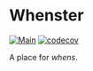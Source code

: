# Whenster

[![Main](https://github.com/broothie/whenster.co/actions/workflows/main.yml/badge.svg)](https://github.com/broothie/whenster.co/actions/workflows/main.yml)
[![codecov](https://codecov.io/gh/broothie/whenster.co/branch/main/graph/badge.svg?token=Yi44QMawYo)](https://codecov.io/gh/broothie/whenster.co)

A place for _whens_.
